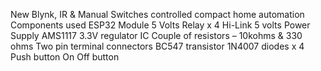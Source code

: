 New Blynk, IR & Manual Switches controlled compact home automation
Components used
ESP32 Module 
5 Volts Relay x 4 
Hi-Link 5 volts Power Supply 
AMS1117 3.3V regulator IC 
Couple of resistors – 10kohms & 330 ohms
Two pin terminal connectors
BC547 transistor 
1N4007 diodes x 4 
Push button
On Off button

